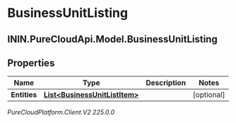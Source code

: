 # BusinessUnitListing

## ININ.PureCloudApi.Model.BusinessUnitListing

## Properties

|Name | Type | Description | Notes|
|------------ | ------------- | ------------- | -------------|
| **Entities** | [**List&lt;BusinessUnitListItem&gt;**](BusinessUnitListItem) |  | [optional] |



_PureCloudPlatform.Client.V2 225.0.0_
